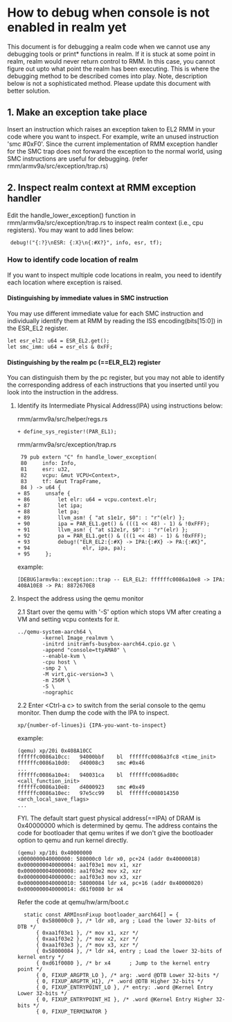 # How to debug when console is not enabled in realm yet

This document is for debugging a realm code when we cannot use any debugging
tools or print* functions in realm. If it is stuck at some point in realm,
realm would never return control to RMM. In this case, you cannot figure out
upto what point the realm has been executing. This is where the debugging method
to be described comes into play. Note, description below is not a sophisticated
method. Please update this document with better solution.

## 1. Make an exception take place
Insert an instruction which raises an exception taken to EL2 RMM
in your code where you want to inspect.
For example, write an unused instruction 'smc #0xF0'.
Since the current implementation of RMM exception handler for the SMC trap
does not forward the exception to the normal world, using SMC instructions
are useful for debugging. (refer rmm/armv9a/src/exception/trap.rs)

## 2. Inspect realm context at RMM exception handler
Edit the handle_lower_exception() function in rmm/armv9a/src/exception/trap.rs
to inspect realm context (i.e., cpu registers).
You may want to add lines below:
```
 debug!("{:?}\nESR: {:X}\n{:#X?}", info, esr, tf);
```
### How to identify code location of realm
If you want to inspect multiple code locations in realm, you need to identify
each location where exception is raised.

#### Distinguishing by immediate values in SMC instruction
You may use different immediate value
for each SMC instruction and individually identify them at RMM by reading
the ISS encoding(bits[15:0]) in the ESR_EL2 register.
```
let esr_el2: u64 = ESR_EL2.get();
let smc_imm: u64 = esr_els & 0xFF;
```

#### Distinguishing by the realm pc (==ELR_EL2) register
You can distinguish them by the pc register, but you may not able to identify
the corresponding address of each instructions that you inserted until you look
into the instruction in the address.
1. Identify its Intermediate Physical Address(IPA) using instructions below:

    rmm/armv9a/src/helper/regs.rs
    ```
    + define_sys_register!(PAR_EL1);
    ```

    rmm/armv9a/src/exception/trap.rs
    ```
     79 pub extern "C" fn handle_lower_exception(
     80     info: Info,
     81     esr: u32,
     82     vcpu: &mut VCPU<Context>,
     83     tf: &mut TrapFrame,
     84 ) -> u64 {
    + 85     unsafe {
    + 86         let elr: u64 = vcpu.context.elr;
    + 87         let ipa;
    + 88         let pa;
    + 89         llvm_asm! { "at s1e1r, $0": : "r"(elr) };
    + 90         ipa = PAR_EL1.get() & (((1 << 48) - 1) & !0xFFF);
    + 91         llvm_asm! { "at s12e1r, $0": : "r"(elr) };
    + 92         pa = PAR_EL1.get() & (((1 << 48) - 1) & !0xFFF);
    + 93         debug!("ELR_EL2:{:#X} -> IPA:{:#X} -> PA:{:#X}",
    + 94                 elr, ipa, pa);
    + 95     };
    ```

    example:
    ```
    [DEBUG]armv9a::exception::trap -- ELR_EL2: ffffffc0086a10e8 -> IPA: 408A10E8 -> PA: 8872670E8
    ```

2. Inspect the address using the qemu monitor

    2.1 Start over the qemu with '-S' option which stops VM after creating a VM
    and setting vcpu contexts for it.

    ```
    ../qemu-system-aarch64 \
            -kernel Image_realmvm \
            -initrd initramfs-busybox-aarch64.cpio.gz \
            -append "console=ttyAMA0" \
            --enable-kvm \
            -cpu host \
            -smp 2 \
            -M virt,gic-version=3 \
            -m 256M \
            -S \
            -nographic
    ```

    2.2 Enter \<Ctrl-a c\> to switch from the serial console to the qemu monitor.
    Then dump the code with the IPA to inspect.

    ```
    xp/{number-of-linues}i {IPA-you-want-to-inspect}
    ```
    example:
    ```
    (qemu) xp/20i 0x408A10CC
    ffffffc0086a10cc:   94000bbf    bl  ffffffc0086a3fc8 <time_init>
    ffffffc0086a10d0:   d40008c3    smc #0x46
    ...
    ffffffc0086a10e4:   940031ca    bl  ffffffc0086ad80c <call_function_init>
    ffffffc0086a10e8:   d4000923    smc #0x49
    ffffffc0086a10ec:   97e5cc99    bl  ffffffc008014350 <arch_local_save_flags>
    ...
    ```
    FYI. The default start guest physical address(==IPA) of DRAM is 0x40000000
    which is determined by qemu. The address contains the code for bootloader
    that qemu writes if we don't give the bootloader option to qemu and run kernel
    directly.
    ```
    (qemu) xp/10i 0x40000000
    x0000000040000000: 580000c0 ldr x0, pc+24 (addr 0x40000018)
    0x0000000040000004: aa1f03e1 mov x1, xzr
    0x0000000040000008: aa1f03e2 mov x2, xzr
    0x000000004000000c: aa1f03e3 mov x3, xzr
    0x0000000040000010: 58000084 ldr x4, pc+16 (addr 0x40000020)
    0x0000000040000014: d61f0080 br x4
    ```
    Refer the code at qemu/hw/arm/boot.c
    ```
      static const ARMInsnFixup bootloader_aarch64[] = {
          { 0x580000c0 }, /* ldr x0, arg ; Load the lower 32-bits of DTB */
          { 0xaa1f03e1 }, /* mov x1, xzr */
          { 0xaa1f03e2 }, /* mov x2, xzr */
          { 0xaa1f03e3 }, /* mov x3, xzr */
          { 0x58000084 }, /* ldr x4, entry ; Load the lower 32-bits of kernel entry */
          { 0xd61f0080 }, /* br x4      ; Jump to the kernel entry point */
          { 0, FIXUP_ARGPTR_LO }, /* arg: .word @DTB Lower 32-bits */
          { 0, FIXUP_ARGPTR_HI}, /* .word @DTB Higher 32-bits */
          { 0, FIXUP_ENTRYPOINT_LO }, /* entry: .word @Kernel Entry Lower 32-bits */
          { 0, FIXUP_ENTRYPOINT_HI }, /* .word @Kernel Entry Higher 32-bits */
          { 0, FIXUP_TERMINATOR }
    ```

